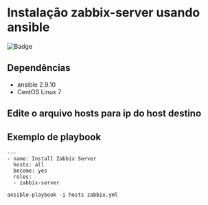 # Instalação zabbix-server usando ansible

![Badge](https://img.shields.io/badge/version-v1-green)

## Dependências
- ansible 2.9.10
- CentOS Linux 7

## Edite o arquivo hosts para ip do host destino

## Exemplo de playbook
```
---
- name: Install Zabbix Server
  hosts: all
  become: yes
  roles:
  - zabbix-server
```
``` 
ansible-playbook -i hosts zabbix.yml
``` 